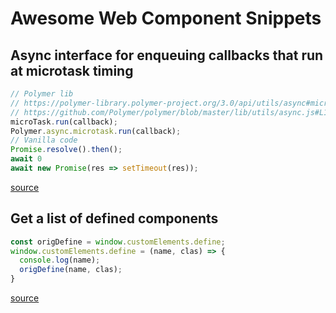 # Awesome Web Component Snippets

## Async interface for enqueuing callbacks that run at microtask timing

```js
// Polymer lib
// https://polymer-library.polymer-project.org/3.0/api/utils/async#microTask.run
// https://github.com/Polymer/polymer/blob/master/lib/utils/async.js#L174
microTask.run(callback);
Polymer.async.microtask.run(callback);
// Vanilla code
Promise.resolve().then();
await 0
await new Promise(res => setTimeout(res));
```
[source](https://polymer.slack.com/archives/C03PF4L4L/p1562932408050200)

## Get a list of defined components

```js
const origDefine = window.customElements.define;
window.customElements.define = (name, clas) => {
  console.log(name);
  origDefine(name, clas);
}
```
[source](https://polymer.slack.com/archives/C03PF4L4L/p1562835614000100)
